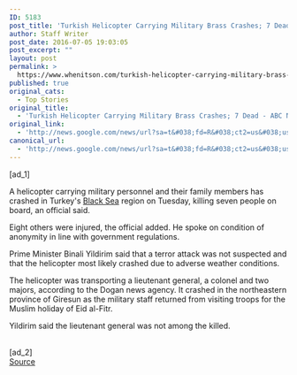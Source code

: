 ```yaml
---
ID: 5183
post_title: 'Turkish Helicopter Carrying Military Brass Crashes; 7 Dead &#8211; ABC News'
author: Staff Writer
post_date: 2016-07-05 19:03:05
post_excerpt: ""
layout: post
permalink: >
  https://www.whenitson.com/turkish-helicopter-carrying-military-brass-crashes-7-dead-abc-news/
published: true
original_cats:
  - Top Stories
original_title:
  - 'Turkish Helicopter Carrying Military Brass Crashes; 7 Dead - ABC News'
original_link:
  - 'http://news.google.com/news/url?sa=t&#038;fd=R&#038;ct2=us&#038;usg=AFQjCNFxhxdWKKJRZQ6WFiPn5uElqmChfg&#038;clid=c3a7d30bb8a4878e06b80cf16b898331&#038;cid=52779150047235&#038;ei=aAR8V_DmF8iJhQGR65agAg&#038;url=http://abcnews.go.com/International/wireStory/report-turkish-helicopter-carrying-military-brass-crashes-40352024'
canonical_url:
  - 'http://news.google.com/news/url?sa=t&#038;fd=R&#038;ct2=us&#038;usg=AFQjCNFxhxdWKKJRZQ6WFiPn5uElqmChfg&#038;clid=c3a7d30bb8a4878e06b80cf16b898331&#038;cid=52779150047235&#038;ei=aAR8V_DmF8iJhQGR65agAg&#038;url=http://abcnews.go.com/International/wireStory/report-turkish-helicopter-carrying-military-brass-crashes-40352024'
---
```

 [ad_1]
<br><div readability="49.408672798949">
<p itemprop="articleBody">
A helicopter carrying military personnel and their family members has crashed in Turkey's <a href="http://abcnews.go.com/topics/news/black-sea.htm" class="r_lapi">Black Sea</a> region on Tuesday, killing seven people on board, an official said.</p>
<p itemprop="articleBody">
Eight others were injured, the official added. He spoke on condition of anonymity in line with government regulations.</p>
<p itemprop="articleBody">
Prime Minister Binali Yildirim said that a terror attack was not suspected and that the helicopter most likely crashed due to adverse weather conditions.</p>
<p itemprop="articleBody">
The helicopter was transporting a lieutenant general, a colonel and two majors, according to the Dogan news agency. It crashed in the northeastern province of Giresun as the military staff returned from visiting troops for the Muslim holiday of Eid al-Fitr.</p>
<p itemprop="articleBody">
Yildirim said the lieutenant general was not among the killed.</p>
</div>
<br>[ad_2]
<br><a href="http://news.google.com/news/url?sa=t&#038;fd=R&#038;ct2=us&#038;usg=AFQjCNFxhxdWKKJRZQ6WFiPn5uElqmChfg&#038;clid=c3a7d30bb8a4878e06b80cf16b898331&#038;cid=52779150047235&#038;ei=aAR8V_DmF8iJhQGR65agAg&#038;url=http://abcnews.go.com/International/wireStory/report-turkish-helicopter-carrying-military-brass-crashes-40352024">Source </a>